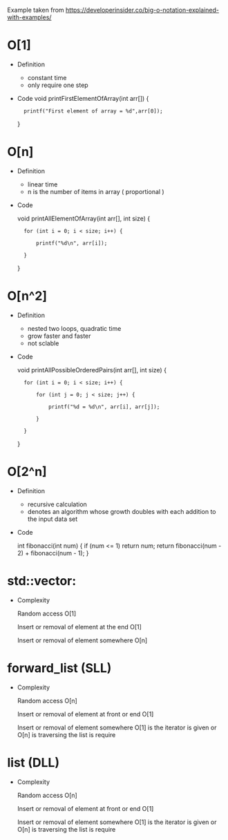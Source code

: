 Example taken from <https://developerinsider.co/big-o-notation-explained-with-examples/>

# O[1]

* Definition
    - constant time
    - only require one step

* Code
    void printFirstElementOfArray(int arr[]) {

        printf("First element of array = %d",arr[0]);

    }

# O[n]

* Definition
    - linear time
    - n is the number of items in array ( proportional )

* Code

    void printAllElementOfArray(int arr[], int size) {
        
        for (int i = 0; i < size; i++) {

            printf("%d\n", arr[i]);

        }

    }

# O[n^2]

* Definition
    - nested two loops, quadratic time
    - grow faster and faster
    - not sclable

* Code 

    void printAllPossibleOrderedPairs(int arr[], int size) {

        for (int i = 0; i < size; i++) {

            for (int j = 0; j < size; j++) {

                printf("%d = %d\n", arr[i], arr[j]);

            }

        }

    }


# O[2^n]

* Definition
    - recursive calculation
    - denotes an algorithm whose growth doubles with each addition to the input data set

* Code 

    int fibonacci(int num) {
        if (num <= 1) return num;
        return fibonacci(num - 2) + fibonacci(num - 1);
    }

# std::vector: 

* Complexity

    Random access O[1]

    Insert or removal of element at the end O[1]

    Insert or removal of element somewhere O[n]

# forward_list (SLL)

* Complexity

    Random access O[n]

    Insert or removal of element at front or end O[1]

    Insert or removal of element somewhere O[1] is the iterator is given or O[n] is traversing the list is require

# list (DLL)

* Complexity

    Random access O[n]

    Insert or removal of element at front or end O[1]

    Insert or removal of element somewhere O[1] is the iterator is given or O[n] is traversing the list is require



